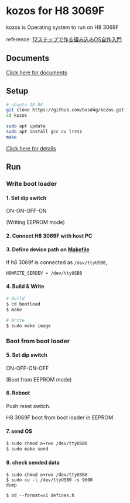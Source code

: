 # kozos for H8 3069F

kozos is Operating system to run on H8 3069F

reference: [12ステップで作る組み込みOS自作入門](http://kozos.jp/books/makeos/)

## Documents

[Click here for documents](doc/README.md)

## Setup

```sh
# ubuntu 18.04
git clone https://github.com/basd4g/kozos.git
cd kozos

sudo apt update
sudo apt install gcc cu lrzsz
make
```

[Click here for details](doc/setup.md)

## Run

### Write boot loader

#### 1. Set dip switch

ON-ON-OFF-ON

(Writing EEPROM mode)

#### 2. Connect H8 3069F with host PC

#### 3. Define device path on [Makefile](https://github.com/basd4g/kozos/blob/master/bootload/Makefile)

If h8 3069f is connected as `/dev/ttyUSB0`,

```bootload/Makefile
H8WRITE_SERDEV = /dev/ttyUSB0
```

#### 4. Build & Write

```sh
# Build
$ cd bootload
$ make

# Write
$ sudo make image
```

### Boot from boot loader

#### 5. Set dip switch

ON-OFF-ON-OFF

(Boot from EEPROM mode)

#### 6. Reboot

Push reset switch.

H8 3069F boot from boot loader in EEPROM.

#### 7. send OS

```sh
$ sudo chmod o+rwx /dev/ttyUSB0
$ sudo make send
```

#### 8. check sended data

```
$ sudo chmod o+rwx /dev/ttyUSB0
$ sudo cu -l /dev/ttyUSB0 -s 9600
dump

$ od --format=x1 defines.h
```

